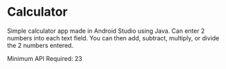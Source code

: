 # Calculator
Simple calculator app made in Android Studio using Java. Can enter 2 numbers into
each text field. You can then add, subtract, multiply, or divide the 2 numbers entered.

Minimum API Required: 23
